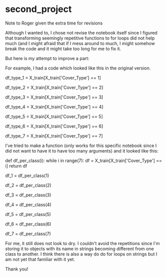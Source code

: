 # second_project

Note to Roger given the extra time for revisions

Although I wanted to, I chose not revise the notebook itself since I figured that transforming seemingly repetitive functions to for loops did not help much (and I might afraid that if I mess around to much, I might somehow break the code and it might take too long for me to fix it. 

But here is my attempt to improve a part:

For example, I had a code which looked like this in the original version.

df_type_1 = X_train[X_train['Cover_Type'] == 1]

df_type_2 = X_train[X_train['Cover_Type'] == 2]

df_type_3 = X_train[X_train['Cover_Type'] == 3]

df_type_4 = X_train[X_train['Cover_Type'] == 4]

df_type_5 = X_train[X_train['Cover_Type'] == 5]

df_type_6 = X_train[X_train['Cover_Type'] == 6]

df_type_7 = X_train[X_train['Cover_Type'] == 7]

I've tried to make a function (only works for this specific notebook since I did not want to have it to have too many arguments) and it looked like this:

def df_per_class(i):
    while i in range(7):
        df = X_train[X_train['Cover_Type'] == i]
        return df

df_1 = df_per_class(1)

df_2 = df_per_class(2)

df_3 = df_per_class(3)

df_4 = df_per_class(4)

df_5 = df_per_class(5)

df_6 = df_per_class(6)

df_7 = df_per_class(7)

For me, it still does not look to dry. I couldn't avoid the repetitions since I'm storing it to objects with its name in strings becoming different from one class to another. I think there is also a way do do for loops on strings but I am not yet that familiar with it yet.

Thank you!
